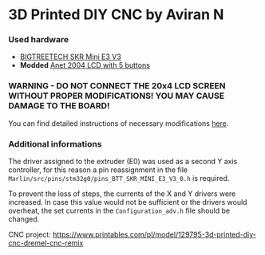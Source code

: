# 3D Printed DIY CNC by Aviran N
### Used hardware
- [BIGTREETECH SKR Mini E3 V3](https://github.com/bigtreetech/BIGTREETECH-SKR-mini-E3)
- **Modded** [Anet 2004 LCD with 5 buttons](https://shop.anet3d.com/collections/accessories-for-anet-a8/products/a8-lcd-screen)

### WARNING - DO NOT CONNECT THE 20x4 LCD SCREEN WITHOUT PROPER MODIFICATIONS! YOU MAY CAUSE DAMAGE TO THE BOARD!
You can find detailed instructions of necessary modifications [here](https://gist.github.com/Caraffa-git/840b798517e7ee01ab47fabf6271b9c4).

### Additional informations
The driver assigned to the extruder (E0) was used as a second Y axis controller, for this reason a pin reassignment in the file `Marlin/src/pins/stm32g0/pins_BTT_SKR_MINI_E3_V3_0.h` is required.

To prevent the loss of steps, the currents of the X and Y drivers were increased. In case this value would not be sufficient or the drivers would overheat, the set currents in the `Configuration_adv.h` file should be changed. 

CNC project: https://www.printables.com/pl/model/129795-3d-printed-diy-cnc-dremel-cnc-remix 
